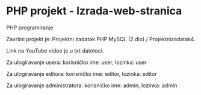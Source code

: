 # PHP projekt - Izrada-web-stranica
PHP programiranje

Završni projekt je:  Projektni zadatak PHP MySQL (2.dio) / Projektnizadatak4.

Link na YouTube video je u txt datoteci.

Za ulogiravanje usera: korisničko ime: user, lozinka: user

Za ulogiravanje editora: korisničko ime: editor, lozinka: editor

Za ulogiravanje administratora: korisničko ime: admin, lozinka: admin

